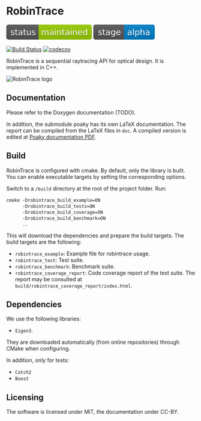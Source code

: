 # RobinTrace

![status](https://raw.githubusercontent.com/thomashoullier/badges/master/status-maintained.svg)
![stage](https://raw.githubusercontent.com/thomashoullier/badges/master/stage-alpha.svg)

[![Build Status](https://drone.git-or-miss.com/api/badges/thomashoullier/poaky/status.svg)](https://drone.git-or-miss.com/thomashoullier/poaky)
[![codecov](https://codecov.io/gh/thomashoullier/poaky/branch/master/graph/badge.svg?token=YNL10VWFW2)](https://codecov.io/gh/thomashoullier/poaky)

RobinTrace is a sequential raytracing API for optical design.
It is implemented in C++.

<img src="doc/images/robintrace-logo.png" alt="RobinTrace logo" width="256"/>

## Documentation
Please refer to the Doxygen documentation (TODO).

In addition, the submodule poaky has its own LaTeX documentation.
The report can be compiled from the LaTeX files in `doc`. A compiled version is
edited at [Poaky documentation
PDF](https://thomashoullier.com/writeups/robintrace-poaky/robintrace-poaky.html).

## Build
RobinTrace is configured with cmake. By default, only the library is built.
You can enable executable targets by setting the corresponding options.

Switch to a `/build` directory at the root of the project folder. Run:

```shell
cmake -Drobintrace_build_example=ON
      -Drobintrace_build_tests=ON
      -Drobintrace_build_coverage=ON
      -Drobintrace_build_benchmark=ON
      ..
```

This will download the dependencies and prepare the build targets.
The build targets are the following:

* `robintrace_example`: Example file for robintrace usage.
* `robintrace_test`: Test suite.
* `robintrace_benchmark`: Benchmark suite.
* `robintrace_coverage_report`: Code coverage report of the test suite. The
  report may be consulted at `build/robintrace_coverage_report/index.html`.

## Dependencies
We use the following libraries:
* `Eigen3`.

They are downloaded automatically (from online repositories)
through CMake when configuring.

In addition, only for tests:
* `Catch2`
* `Boost`

## Licensing
The software is licensed under MIT, the documentation under CC-BY.
